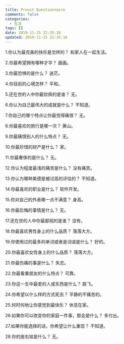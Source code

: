 ```yaml
---
title: Proust Questionnaire
comments: false
categories:
  - 生活
tags: []
date: 2019-11-15 22:35:10
updated: 2019-11-15 22:35:10
---
```


1.你认为最完美的快乐是怎样的？
和家人在一起生活。

2.你最希望拥有哪种才华？
画画。

3.你最恐惧的是什么？
迷茫。

4.你目前的心境怎样？
平和。

5.还在世的人中你最钦佩的是谁？
无。

6.你认为自己最伟大的成就是什么？
不知道。

7.你自己的哪个特点让你最觉得痛恨？
无。

8.你最喜欢的旅行是哪一次？
黄山。

9.你最痛恨别人的什么特点？
无。

10.你最珍惜的财产是什么？
家。

11.你最奢侈的是什么？
无。

12.你认为程度最浅的痛苦是什么？
没有痛苦。

13.你认为哪种美德是被过高的评估的？
不知道。

14.你最喜欢的职业是什么？
软件开发。

15.你对自己的外表哪一点不满意？
身高。

16.你最后悔的事情是什么？
无。

17.还在世的人中你最鄙视的是谁？
没有。

18.你最喜欢男性身上的什么品质？
落落大方。

19.你使用过的最多的单词或者是词语是什么？
好的。

20.你最喜欢女性身上的什么品质？
落落大方。

21.你最伤痛的事是什么？
失恋。

22.你最看重朋友的什么特点？
可靠。

23.你这一生中最爱的人或东西是什么？
路飞。

24.你希望以什么样的方式死去？
平静的不痛苦的。

25.何时何地让你感觉到最快乐？
休息在家。

26.如果你可以改变你的家庭一件事，那会是什么？
多付出。

27.如果你能选择的话，你希望让什么重现？
不知道。

28.你的座右铭是什么？
无。
